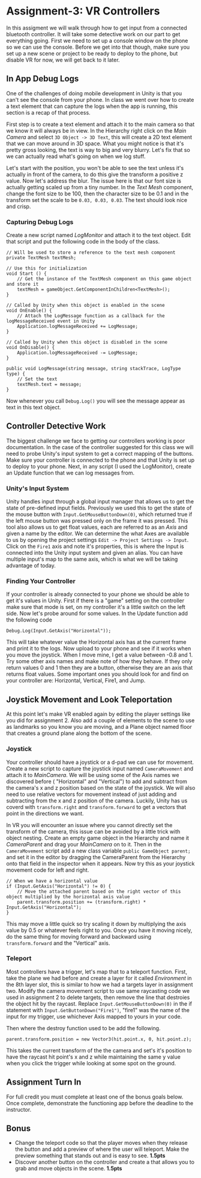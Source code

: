 # Assignment-3: VR Controllers
In this assigment we will walk through how to get input from a connected bluetooth controller. It will take some detective work on our part to get everything going. First we need to set up a console window on the phone so we can use the console. Before we get into that though, make sure you set up a new scene or project to be ready to deploy to the phone, but disable VR for now, we will get back to it later.

## In App Debug Logs
One of the challenges of doing mobile development in Unity is that you can't see the console from your phone. In class we went over how to create a text element that can capture the logs when the app is running, this section is a recap of that process.

First step is to create a text element and attach it to the main camera so that we know it will always be in view. In the Hierarchy right click on the *Main Camera* and select `3D Object -> 3D Text`, this will create a 2D text element that we can move around in 3D space. What you might notice is that it's pretty gross looking, the text is way to big and very blurry. Let's fix that so we can actually read what's going on when we log stuff.

Let's start with the position, you won't be able to see the text unless it's actually in front of the camera, to do this give the transform a positive z value. Now let's address the blur. The issue here is that our font size is actually getting scaled up from a tiny number. In the *Text Mesh* component, change the font size to be 100, then the character size to be 0.1 and in the transform set the scale to be `0.03, 0.03, 0.03`. The text should look nice and crisp.

### Capturing Debug Logs
Create a new script named *LogMonitor* and attach it to the text object. Edit that script and put the following code in the body of the class.
```
// Will be used to store a reference to the text mesh component
private TextMesh textMesh;

// Use this for initialization
void Start () {
    // Get the instance of the TextMesh component on this game object and store it
    textMesh = gameObject.GetComponentInChildren<TextMesh>();
}

// Called by Unity when this object is enabled in the scene
void OnEnable() {
    // Attach the LogMessage function as a callback for the logMessageReceived event in Unity
    Application.logMessageReceived += LogMessage;
}

// Called by Unity when this object is disabled in the scene
void OnDisable() {
    Application.logMessageReceived -= LogMessage;
}

public void LogMessage(string message, string stackTrace, LogType type) {
    // Set the text 
    textMesh.text = message;
}
```
Now whenever you call `Debug.Log()` you will see the message appear as text in this text object.

## Controller Detective Work
The biggest challenge we face to getting our controllers working is poor documentation. In the case of the controller suggested for this class we will need to probe Unity's input system to get a correct mapping of the buttons. Make sure your controller is connected to the phone and that Unity is set up to deploy to your phone. Next, in any script (I used the LogMonitor), create an Update function that we can log messages from.

### Unity's Input System
Unity handles input through a global input manager that allows us to get the state of pre-defined input fields. Previously we used this to get the state of the mouse button with `Input.GetMouseButtonDown(0)`, which returned true if the left mouse button was pressed only on the frame it was pressed. This tool also allows us to get float values, each are referred to as an *Axis* and given a name by the editor. We can determine the what Axes are available to us by opening the project settings `Edit -> Project Settings -> Input`. Click on the `Fire1` axis and note it's properties, this is where the Input is connected into the Unity input system and given an alias. You can have multiple input's map to the same axis, which is what we will be taking advantage of today.

### Finding Your Controller
If your controller is already connected to your phone we should be able to get it's values in Unity. First if there is a "game" setting on the controller make sure that mode is set, on my controller it's a little switch on the left side. Now let's probe around for some values. In the Update function add the following code
```
Debug.Log(Input.GetAxis("Horizontal"));
```
This will take whatever value the Horizontal axis has at the current frame and print it to the logs. Now upload to your phone and see if it works when you move the joystick. When I move mine, I get a value between -0.8 and 1. Try some other axis names and make note of how they behave. If they only return values 0 and 1 then they are a button, otherwise they are an axis that returns float values. Some important ones you should look for and find on your controller are: Horizontal, Vertical, Fire1, and Jump.


## Joystick Movement and Look Teleportation
At this point let's make VR enabled again by editing the player settings like you did for assignment 2. Also add a couple of elements to the scene to use as landmarks so you know you are moving, and a Plane object named floor that creates a ground plane along the bottom of the scene.

### Joystick
Your controller should have a joystick or a d-pad we can use for movement. Create a new script to capture the joystick input named `CameraMovement` and attach it to *MainCamera*. We will be using some of the Axis names we discovered before ( "Horizontal" and "Vertical") to add and subtract from the camera's x and z position based on the state of the joystick. We will also need to use relative vectors for movement instead of just adding and subtracting from the x and z position of the camera. Luckily, Unity has us coverd with  `transform.right` and `transform.forward` to get a vectors that point in the directions we want.

In VR you will encounter an issue where you cannot directly set the transform of the camera, this issue can be avoided by a little trick with object nesting. Create an empty game object in the Hierarchy and name it *CameraParent* and drag your *MainCamera* on to it. Then in the `CameraMovement` script add a new class variable `public GameObject parent;` and set it in the editor by dragging the CameraParent from the Hierarchy onto that field in the inspector when it appears. Now try this as your joystick movement code for left and right.
```
// When we have a horizontal value
if (Input.GetAxis("Horizontal") != 0) {
    // Move the attached parent based on the right vector of this object multiplied by the horizontal axis value
    parent.transform.position += (transform.right) * Input.GetAxis("Horizontal");
}
```
This may move a little quick so try scaling it down by multiplying the axis value by 0.5 or whatever feels right to you. Once you have it moving nicely, do the same thing for moving forward and backward using `transform.forward` and the "Vertical" axis.

### Teleport
Most controllers have a trigger, let's map that to a teleport function. First, take the plane we had before and create a layer for it called *Environment* in the 8th layer slot, this is similar to how we had a targets layer in assignment two. Modify the camera movement script to use same raycasting code we used in assignment 2 to delete targets, then remove the line that destroies the object hit by the raycast. Replace `Input.GetMouseButtonDown(0)` in the if statement with `Input.GetButtonDown("Fire1")`, "fire1" was the name of the input for my trigger, use whichever Axis mapped to yours in your code.

Then where the destroy function used to be add the following.
```
parent.transform.position = new Vector3(hit.point.x, 0, hit.point.z);
```
This takes the current transform of the the camera and set's it's position to have the raycast hit point's x and z while maintaining the same y value when you click the trigger while looking at some spot on the ground.

## Assignment Turn In
For full credit you must complete at least one of the bonus goals below. Once complete, demonstrate the functioning app before the deadline to the instructor.

## Bonus
- Change the teleport code so that the player moves when they release the button and add a preview of where the user will teleport. Make the preview something that stands out and is easy to see. **1.5pts**
- Discover another button on the controller and create a that allows you to grab and move objects in the scene. **1.5pts**

